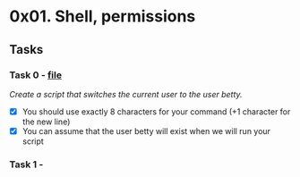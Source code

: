 # 0x01. Shell, permissions

## Tasks

### Task 0 - [file](./0-iam_betty)
*Create a script that switches the current user to the user betty.*
- [x] You should use exactly 8 characters for your command (+1 character for the new line)
- [x] You can assume that the user betty will exist when we will run your script

### Task 1 - []()